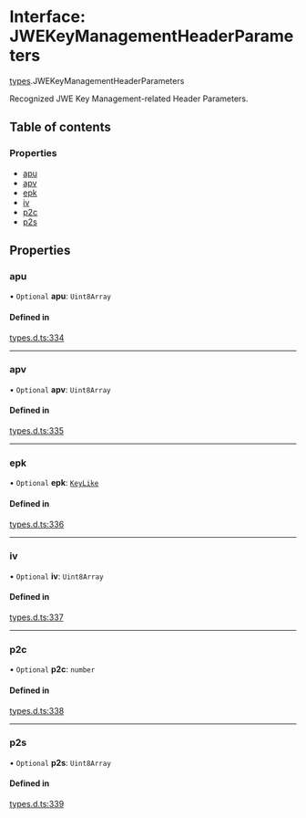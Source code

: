 # Interface: JWEKeyManagementHeaderParameters

[types](../modules/types.md).JWEKeyManagementHeaderParameters

Recognized JWE Key Management-related Header Parameters.

## Table of contents

### Properties

- [apu](types.JWEKeyManagementHeaderParameters.md#apu)
- [apv](types.JWEKeyManagementHeaderParameters.md#apv)
- [epk](types.JWEKeyManagementHeaderParameters.md#epk)
- [iv](types.JWEKeyManagementHeaderParameters.md#iv)
- [p2c](types.JWEKeyManagementHeaderParameters.md#p2c)
- [p2s](types.JWEKeyManagementHeaderParameters.md#p2s)

## Properties

### apu

• `Optional` **apu**: `Uint8Array`

#### Defined in

[types.d.ts:334](https://github.com/panva/jose/blob/v3.18.0/src/types.d.ts#L334)

___

### apv

• `Optional` **apv**: `Uint8Array`

#### Defined in

[types.d.ts:335](https://github.com/panva/jose/blob/v3.18.0/src/types.d.ts#L335)

___

### epk

• `Optional` **epk**: [`KeyLike`](../types/types.KeyLike.md)

#### Defined in

[types.d.ts:336](https://github.com/panva/jose/blob/v3.18.0/src/types.d.ts#L336)

___

### iv

• `Optional` **iv**: `Uint8Array`

#### Defined in

[types.d.ts:337](https://github.com/panva/jose/blob/v3.18.0/src/types.d.ts#L337)

___

### p2c

• `Optional` **p2c**: `number`

#### Defined in

[types.d.ts:338](https://github.com/panva/jose/blob/v3.18.0/src/types.d.ts#L338)

___

### p2s

• `Optional` **p2s**: `Uint8Array`

#### Defined in

[types.d.ts:339](https://github.com/panva/jose/blob/v3.18.0/src/types.d.ts#L339)

